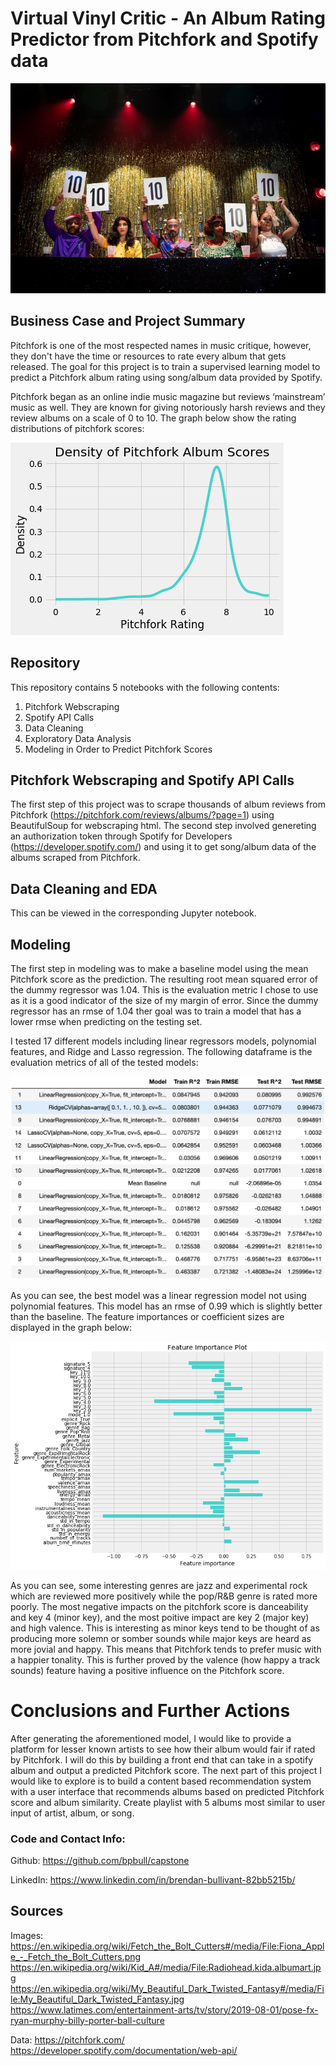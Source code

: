 # Virtual Vinyl Critic - An Album Rating Predictor from Pitchfork and Spotify data

![pose_judges.png](https://github.com/bpbull/capstone/blob/master/capstone_images/pose_judges.png)

## Business Case and Project Summary

Pitchfork is one of the most respected names in music critique, however, they don't have the time or resources to rate every album that gets released. The goal for this project is to train a supervised learning model to predict a Pitchfork album rating using song/album data provided by Spotify. 

Pitchfork began as an online indie music magazine but reviews ‘mainstream’ music as well. They are known for giving notoriously harsh reviews and they review albums on a scale of 0 to 10. The graph below show the rating distributions of pitchfork scores:

![density_ratings.png](https://github.com/bpbull/capstone/blob/master/capstone_images/density_ratings.png)

## Repository

This repository contains 5 notebooks with the following contents:
1. Pitchfork Webscraping
2. Spotify API Calls
3. Data Cleaning
4. Exploratory Data Analysis
5. Modeling in Order to Predict Pitchfork Scores

## Pitchfork Webscraping and Spotify API Calls

The first step of this project was to scrape thousands of album reviews from Pitchfork (https://pitchfork.com/reviews/albums/?page=1) using BeautifulSoup for webscraping html. The second step involved genereting an authorization token through Spotify for Developers (https://developer.spotify.com/) and using it to get song/album data of the albums scraped from Pitchfork.

## Data Cleaning and EDA

This can be viewed in the corresponding Jupyter notebook.
 
## Modeling

The first step in modeling was to make a baseline model using the mean Pitchfork score as the prediction. The resulting root mean squared error of the dummy regressor was 1.04. This is the evaluation metric I chose to use as it is a good indicator of the size of my margin of error. Since the dummy regressor has an rmse of 1.04 ther goal was to train a model that has a lower rmse when predicting on the testing set.

I tested 17 different models including linear regressors models, polynomial features, and Ridge and Lasso regression. The following dataframe is the evaluation metrics of all of the tested models:

![model_performance.png](https://github.com/bpbull/capstone/blob/master/capstone_images/model_performance.png)

As you can see, the best model was a linear regression model not using polynomial features. This model has an rmse of 0.99 which is slightly better than the baseline. The feature importances or coefficient sizes are displayed in the graph below:

![feat_imp.png](https://github.com/bpbull/capstone/blob/master/capstone_images/feat_imp.png)

As you can see, some interesting genres are jazz and experimental rock which are reviewed more positively while the pop/R&B genre is rated more poorly. The most negative impacts on the pitchfork score is danceability and key 4 (minor key),  and the most poitive impact are key 2 (major key) and high valence. This is interesting as minor keys tend to be thought of as producing more solemn or somber sounds while major keys are heard as more jovial and happy. This means that Pitchfork tends to prefer music with a happier tonality. This is further proved by the valence (how happy a track sounds) feature having a positive influence on the Pitchfork score.


# Conclusions and Further Actions

After generating the aforementioned model, I would like to provide a platform for lesser known artists to see how their album would fair if rated by Pitchfork. I will do this by building a front end that can take in a spotify album and output a predicted Pitchfork score. The next part of this project I would like to explore is to build a content based recommendation system with a user interface that recommends albums based on predicted Pitchfork score and album similarity. Create playlist with 5 albums most similar to user input of artist, album, or song.


### Code and Contact Info:

Github:
https://github.com/bpbull/capstone

LinkedIn:
https://www.linkedin.com/in/brendan-bullivant-82bb5215b/


## Sources

Images:
https://en.wikipedia.org/wiki/Fetch_the_Bolt_Cutters#/media/File:Fiona_Apple_-_Fetch_the_Bolt_Cutters.png
https://en.wikipedia.org/wiki/Kid_A#/media/File:Radiohead.kida.albumart.jpg
https://en.wikipedia.org/wiki/My_Beautiful_Dark_Twisted_Fantasy#/media/File:My_Beautiful_Dark_Twisted_Fantasy.jpg
https://www.latimes.com/entertainment-arts/tv/story/2019-08-01/pose-fx-ryan-murphy-billy-porter-ball-culture

Data:
https://pitchfork.com/
https://developer.spotify.com/documentation/web-api/

